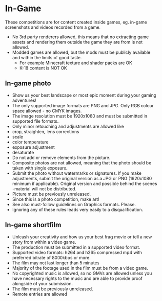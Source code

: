 # In-Game

These competitions are for content created inside games, eg. in-game screenshots and videos recorded from a game.
- No 3rd party renderers allowed, this means that no extracting game assets and rendering them outside the game they are from is not allowed.
- Modded games are allowed, but the mods must be publicly available and within the limits of good taste.
	- For example Minecraft texture and shader packs are OK
	- K-18 content is NOT OK

## In-game photo

- Show us your best landscape or most epic moment during your gaming adventures!
- The only supported image formats are PNG and JPG. Only RGB colour space allowed - no CMYK images.
- The image resolution must be 1920x1080 and must be submitted in supported file formats..
- Only minor retouching and adjustments are allowed like
 - crop, straighten, lens corrections
 - scale
 - color temperature
 - exposure adjustment
 - desaturate
- Do not add or remove elements from the picture.
- Composite photos are not allowed, meaning that the photo should be taken with single exposure.
- Submit the photo without watermarks or signatures. If you make adjustments, submit the original version as a JPG or PNG (1920x1080 minimum if applicable). Original version and possible behind the scenes -material will not be distributed.
- Picture must be previously unreleased.
- Since this is a photo competition, make art!
- See also must-follow guidelines on Graphics formats. Please.
- Ignoring any of these rules leads very easily to a disqualification.

## In-game shortfilm

- Unleash your creativity and how us your best frag movie or tell a new story from within a video game.
- The production must be submitted in a supported video format.
- Supported video formats: h264 and h265 compressed mp4 with preferred bitrate of 8000kbps or more.
- The film may not last longer than 5 minutes
- Majority of the footage used in the film must be from a video game.
- No copyrighted music is allowed, so no GMVs are allowed unless you have necessary rights to the music and are able to provide proof alongside of your submission.
- The film must be previously unreleased.
- Remote entries are allowed
